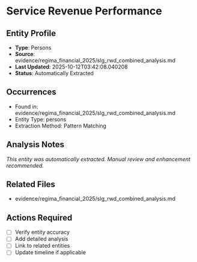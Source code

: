 # Service Revenue Performance

## Entity Profile
- **Type**: Persons
- **Source**: evidence/regima_financial_2025/slg_rwd_combined_analysis.md
- **Last Updated**: 2025-10-12T03:42:08.040208
- **Status**: Automatically Extracted

## Occurrences
- Found in: evidence/regima_financial_2025/slg_rwd_combined_analysis.md
- Entity Type: persons
- Extraction Method: Pattern Matching

## Analysis Notes
*This entity was automatically extracted. Manual review and enhancement recommended.*

## Related Files
- evidence/regima_financial_2025/slg_rwd_combined_analysis.md

## Actions Required
- [ ] Verify entity accuracy
- [ ] Add detailed analysis
- [ ] Link to related entities
- [ ] Update timeline if applicable

